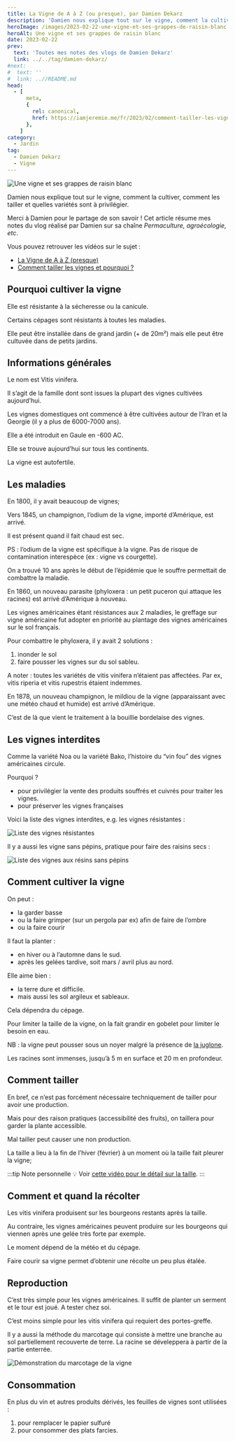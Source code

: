 ```yaml
---
title: La Vigne de A à Z (ou presque), par Damien Dekarz
description: 'Damien nous explique tout sur le vigne, comment la cultiver, comment les tailler et quelles variétés sont à privilégier.'
heroImage: /images/2023-02-22-une-vigne-et-ses-grappes-de-raisin-blanc.jpg
heroAlt: Une vigne et ses grappes de raisin blanc
date: 2023-02-22
prev:
  text: 'Toutes mes notes des vlogs de Damien Dekarz'
  link: ../../tag/damien-dekarz/
#next:
#  text: ''
#  link: ..//README.md
head:
  - [
      meta,
      {
        rel: canonical,
        href: https://iamjeremie.me/fr/2023/02/comment-tailler-les-vignes--pourquoi--damien-dekarz,
      },
    ]
category:
  - Jardin
tag:
  - Damien Dekarz
  - Vigne
---
```


<!-- https://www.notion.so/jeremie-litzler/Taille-et-cultiver-la-vigne-5c5758f3c35a44a2962b589e23bcf418 -->

![Une vigne et ses grappes de raisin blanc](/images/2023-02-22-une-vigne-et-ses-grappes-de-raisin-blanc.jpg 'Crédits: image extraite du vlog de Damien Dekarz')

Damien nous explique tout sur le vigne, comment la cultiver, comment les tailler et quelles variétés sont à privilégier.

Merci à Damien pour le partage de son savoir !
Cet article résume mes notes du vlog réalisé par Damien sur sa chaîne _Permaculture, agroécologie, etc_.

<!-- more -->

Vous pouvez retrouver les vidéos sur le sujet :

- [La Vigne de A à Z (presque)](https://www.youtube.com/watch?v=YrjwJr4wCxA)
- [Comment tailler les vignes et pourquoi ?](https://www.youtube.com/watch?v=w0efTjemrFY)

## Pourquoi cultiver la vigne

Elle est résistante à la sécheresse ou la canicule.

Certains cépages sont résistants à toutes les maladies.

Elle peut être installée dans de grand jardin (+ de 20m²) mais elle peut être cultuvée dans de petits jardins.

## Informations générales

Le nom est Vitis vinifera.

Il s’agit de la famille dont sont issues la plupart des vignes cultivées aujourd’hui.

Les vignes domestiques ont commencé à être cultivées autour de l’Iran et la Georgie (il y a plus de 6000-7000 ans).

Elle a été introduit en Gaule en -600 AC.

Elle se trouve aujourd’hui sur tous les continents.

La vigne est autofertile.

## Les maladies

En 1800, il y avait beaucoup de vignes;

Vers 1845, un champignon, l’odium de la vigne, importé d’Amérique, est arrivé.

Il est présent quand il fait chaud est sec.

PS : l’odium de la vigne est spécifique à la vigne. Pas de risque de contamination interespèce (ex : vigne vs courgette).

On a trouvé 10 ans après le début de l’épidémie que le souffre permettait de combattre la maladie.

En 1860, un nouveau parasite (phyloxera : un petit puceron qui attaque les racines) est arrivé d’Amérique à nouveau.

Les vignes américaines étant résistances aux 2 maladies, le greffage sur vigne américaine fut adopter en priorité au plantage des vignes américaines sur le sol français.

Pour combattre le phyloxera, il y avait 2 solutions :

1. inonder le sol
2. faire pousser les vignes sur du sol sableu.

A noter : toutes les variétés de vitis vinifera n’étaient pas affectées. Par ex, vitis riperia et vitis rupestris étaient indemmes.

En 1878, un nouveau champignon, le mildiou de la vigne (apparaissant avec une météo chaud et humide) est arrivé d’Amérique.

C’est de là que vient le traitement à la bouillie bordelaise des vignes.

## Les vignes interdites

Comme la variété Noa ou la variété Bako, l’histoire du “vin fou” des vignes américaines circule.

Pourquoi ?

- pour privilégier la vente des produits souffrés et cuivrés pour traiter les vignes.
- pour préserver les vignes françaises

Voici la liste des vignes interdites, e.g. les vignes résistantes :

![Liste des vignes résistantes](./images/vignes-resistantes.png)

Il y a aussi les vigne sans pépins, pratique pour faire des raisins secs :

![Liste des vignes aux résins sans pépins](./images/vignes-aux-raisins-sans-pepins.png)

## Comment cultiver la vigne

On peut :

- la garder basse
- ou la faire grimper (sur un pergola par ex) afin de faire de l’ombre
- ou la faire courir

Il faut la planter :

- en hiver ou à l’automne dans le sud.
- après les gelées tardive, soit mars / avril plus au nord.

Elle aime bien :

- la terre dure et difficile.
- mais aussi les sol argileux et sableaux.

Cela dépendra du cépage.

Pour limiter la taille de la vigne, on la fait grandir en gobelet pour limiter le besoin en eau.

NB : la vigne peut pousser sous un noyer malgré la présence de [la juglone](https://fr.wikipedia.org/wiki/Juglon).

Les racines sont immenses, jusqu’à 5 m en surface et 20 m en profondeur.

## Comment tailler

En bref, ce n’est pas forcément nécessaire techniquement de tailler pour avoir une production.

Mais pour des raison pratiques (accessibilité des fruits), on taillera pour garder la plante accessible.

Mal tailler peut causer une non production.

La taille a lieu à la fin de l’hiver (février) à un moment où la taille fait pleurer la vigne;

:::tip Note personnelle
💡 Voir [cette vidéo pour le détail sur la taille](https://www.youtube.com/watch?v=w0efTjemrFY).
:::

## Comment et quand la récolter

Les vitis vinifera produisent sur les bourgeons restants après la taille.

Au contraire, les vignes américaines peuvent produire sur les bourgeons qui viennen après une gelée très forte par exemple.

Le moment dépend de la météo et du cépage.

Faire courir sa vigne permet d’obtenir une récolte un peu plus étalée.

## Reproduction

C’est très simple pour les vignes américaines. Il suffit de planter un serment et le tour est joué. A tester chez soi.

C’est moins simple pour les vitis vinifera qui requiert des portes-greffe.

Il y a aussi la méthode du marcotage qui consiste à mettre une branche au sol partiellement recouverte de terre. La racine se déveleppera à partir de la partie enterrée.

![Démonstration du marcotage de la vigne](./images/marcotage-de-la-vigne.png)

## Consommation

En plus du vin et autres produits dérivés, les feuilles de vignes sont utilisées :

1. pour remplacer le papier sulfuré
2. pour consommer des plats farcies.
